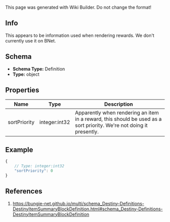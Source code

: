 <span class="wiki-builder">This page was generated with Wiki Builder. Do not change the format!</span>

## Info
This appears to be information used when rendering rewards. We don't currently use it on BNet.

## Schema
* **Schema Type:** Definition
* **Type:** object

## Properties
Name | Type | Description
---- | ---- | -----------
sortPriority | integer:int32 | Apparently when rendering an item in a reward, this should be used as a sort priority. We're not doing it presently.

## Example
```javascript
{
    // Type: integer:int32
    "sortPriority": 0
}

```

## References
1. https://bungie-net.github.io/multi/schema_Destiny-Definitions-DestinyItemSummaryBlockDefinition.html#schema_Destiny-Definitions-DestinyItemSummaryBlockDefinition
